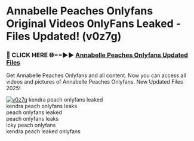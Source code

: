 # Annabelle Peaches Onlyfans Original Videos 0nlyFans Leaked - Files Updated! (v0z7g)

<h3>🔴 CLICK HERE 🌐==►► <a href="https://tinyurl.com/x26r9saj" rel="nofollow">Annabelle Peaches Onlyfans Updated Files</a></h3>

Get Annabelle Peaches Onlyfans and all content. Now you can access all videos and pictures of Annabelle Peaches Onlyfans. New Updated Files 2025!

[![v0z7g](https://i.imgur.com/LkgZPqh.gif)](https://tinyurl.com/x26r9saj)
kendra peach onlyfans leaked<br>
kendra peach onlyfans leaks<br>
peach onlyfans leaked<br>
peach onlyfans leaks<br>
icky peach onlyfans<br>
kendra peach leaked onlyfans